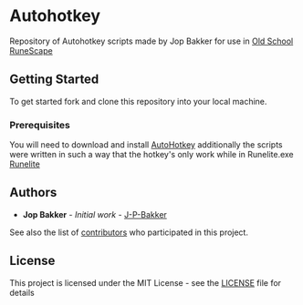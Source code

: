 # Autohotkey
Repository of Autohotkey scripts made by Jop Bakker for use in [Old School RuneScape](https://oldschool.runescape.com/)

## Getting Started

To get started fork and clone this repository into your local machine.

### Prerequisites

You will need to download and install [AutoHotkey](https://www.autohotkey.com/) additionally the scripts were written in such a way that the hotkey's only work while in Runelite.exe [Runelite](https://runelite.net/)

## Authors

* **Jop Bakker** - *Initial work* - [J-P-Bakker](https://github.com/J-P-Bakker)

See also the list of [contributors](https://github.com/J-P-Bakker/TC-ahk/graphs/contributors) who participated in this project.

## License

This project is licensed under the MIT License - see the [LICENSE](LICENSE) file for details
